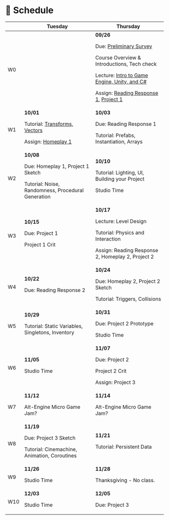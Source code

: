 # 📅 Schedule


|  | Tuesday       | Thursday      |
| ------- | ------------- | ------------- |
| W0  |               | **09/26**</br><p>Due: <a href="https://forms.gle/UtwGfebgKcHRvMCP7">Preliminary Survey</a></p><p>Course Overview & Introductions, Tech check </p><p>Lecture: [Intro to Game Engine, Unity, and C#](./w0-unity-csharp.md)</p><p>Assign: [Reading Response 1](./readings-and-homeplays.md/#reading-response-1), [Project 1](./project-1.md)</p> |
| W1  | **10/01**</br><p>Tutorial: [Transforms, Vectors](./w1-transforms-vectors.md)</p><p>Assign: [Homeplay 1](./readings-and-homeplays.md#homeplay-1)</p> | **10/03**</br><p>Due: Reading Response 1</p><p>Tutorial: Prefabs, Instantiation, Arrays</p>|
| W2  | **10/08**</br><p>Due: Homeplay 1, Project 1 Sketch </p><p>Tutorial: Noise, Randomness, Procedural Generation</p> | **10/10**</br><p>Tutorial: Lighting, UI, Building your Project</p><p>Studio Time</p>|
| W3  | **10/15**</br><p>Due: Project 1</p><p>Project 1 Crit</p> | **10/17**</br><p>Lecture: Level Design</p><p>Tutorial: Physics and Interaction</p><p>Assign: Reading Response 2, Homeplay 2, Project 2</p>|
| W4  | **10/22**</br><p>Due: Reading Response 2</p> | **10/24**</br><p>Due: Homeplay 2, Project 2 Sketch</p><p>Tutorial: Triggers, Collisions</p>|
| W5  | **10/29**</br><p>Tutorial: Static Variables, Singletons, Inventory</p> | **10/31**</br><p>Due: Project 2 Prototype</p><p>Studio Time</p>|
| W6  | **11/05**</br><p>Studio Time</p> | **11/07**</br><p>Due: Project 2</p><p>Project 2 Crit</p><p>Assign: Project 3</p>|
| W7  | **11/12**</br><p>Alt-Engine Micro Game Jam?</p> | **11/14**</br><p>Alt-Engine Micro Game Jam?</p>|
| W8  | **11/19**</br><p>Due: Project 3 Sketch</p><p>Tutorial: Cinemachine, Animation, Coroutines<!--Shaders, Particle Systems--></p> | **11/21**</br><p>Tutorial: Persistent Data</p>|
| W9  | **11/26**</br><p>Studio Time</p> | **11/28**</br><p>Thanksgiving - No class.</p> |
| W10  | **12/03**</br><p>Studio Time</p> | **12/05**</br><p>Due: Project 3</p>|